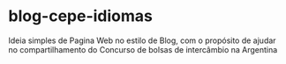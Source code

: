 # blog-cepe-idiomas
Ideia simples de Pagina Web no estilo de Blog, com o propósito de ajudar no compartilhamento do Concurso de bolsas de intercâmbio na Argentina
